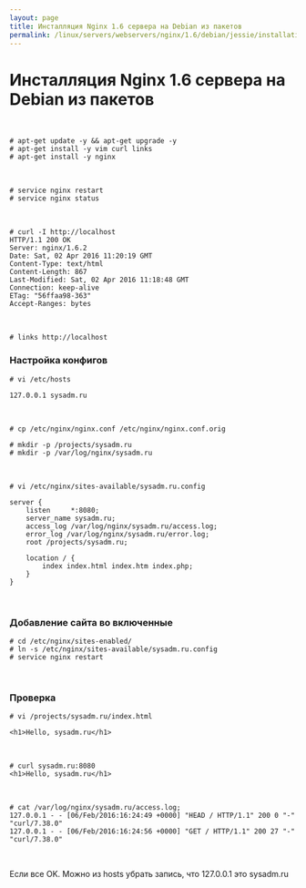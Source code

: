 ```yaml
---
layout: page
title: Инсталляция Nginx 1.6 сервера на Debian из пакетов
permalink: /linux/servers/webservers/nginx/1.6/debian/jessie/installation/
---
```


# Инсталляция Nginx 1.6 сервера на Debian из пакетов


<br/>

    # apt-get update -y && apt-get upgrade -y
    # apt-get install -y vim curl links
    # apt-get install -y nginx


<br/>

    # service nginx restart
    # service nginx status

<br/>

    # curl -I http://localhost
    HTTP/1.1 200 OK
    Server: nginx/1.6.2
    Date: Sat, 02 Apr 2016 11:20:19 GMT
    Content-Type: text/html
    Content-Length: 867
    Last-Modified: Sat, 02 Apr 2016 11:18:48 GMT
    Connection: keep-alive
    ETag: "56ffaa98-363"
    Accept-Ranges: bytes

<br/>   

    # links http://localhost


### Настройка конфигов


    # vi /etc/hosts

    127.0.0.1 sysadm.ru


<br/>


    # cp /etc/nginx/nginx.conf /etc/nginx/nginx.conf.orig

    # mkdir -p /projects/sysadm.ru
    # mkdir -p /var/log/nginx/sysadm.ru

<br/>

    # vi /etc/nginx/sites-available/sysadm.ru.config

    server {
        listen     *:8080;
        server_name sysadm.ru;
        access_log /var/log/nginx/sysadm.ru/access.log;
        error_log /var/log/nginx/sysadm.ru/error.log;
        root /projects/sysadm.ru;

        location / {
            index index.html index.htm index.php;
        }
    }


<br/>


### Добавление сайта во включенные

    # cd /etc/nginx/sites-enabled/
    # ln -s /etc/nginx/sites-available/sysadm.ru.config
    # service nginx restart


<br/>

### Проверка

    # vi /projects/sysadm.ru/index.html

    <h1>Hello, sysadm.ru</h1>

<br/>

    # curl sysadm.ru:8080
    <h1>Hello, sysadm.ru</h1>

<br/>

    # cat /var/log/nginx/sysadm.ru/access.log;
    127.0.0.1 - - [06/Feb/2016:16:24:49 +0000] "HEAD / HTTP/1.1" 200 0 "-" "curl/7.38.0"
    127.0.0.1 - - [06/Feb/2016:16:24:56 +0000] "GET / HTTP/1.1" 200 27 "-" "curl/7.38.0"


<br/>  

Если все OK. Можно из hosts убрать запись, что 127.0.0.1 это sysadm.ru
